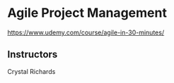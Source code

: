 # Agile Project Management

https://www.udemy.com/course/agile-in-30-minutes/

## Instructors

Crystal Richards
